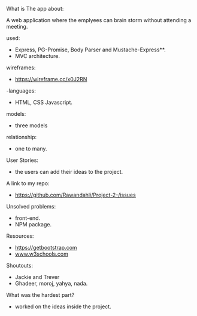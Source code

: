 
What is The app about:

A web application where the emplyees can brain storm without attending a meeting.


used:
- Express, PG-Promise, Body Parser and Mustache-Express**.
- MVC architecture.


wireframes:
- https://wireframe.cc/x0J2RN


 -languages: 
  - HTML, CSS Javascript.


models:
- three models


relationship:
- one to many. 


User Stories:
- the users can add their ideas to the project. 


A link to my repo:
- https://github.com/Rawandahli/Project-2-/issues



Unsolved problems:
- front-end.
- NPM package.


 Resources:
- https://getbootstrap.com
- www.w3schools.com



 Shoutouts:
- Jackie and Trever
- Ghadeer, moroj, yahya, nada.


What was the hardest part?
- worked on the ideas inside the project.






